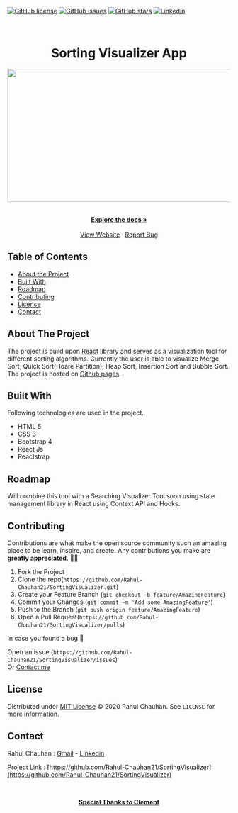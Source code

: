 [![GitHub license](https://img.shields.io/github/license/AKASHCS50/Sorting-Visualizer-App)](https://github.com/Rahul-Chauhan21/SortingVisualizer/blob/master/LICENSE)
[![GitHub issues](https://img.shields.io/github/issues/AKASHCS50/Sorting-Visualizer-App)](https://github.com/Rahul-Chauhan21/SortingVisualizer/issues)
[![GitHub stars](https://img.shields.io/github/stars/AKASHCS50/Sorting-Visualizer-App)](https://github.com/Rahul-Chauhan21/SortingVisualizer/stargazers)
[![Linkedin](https://img.shields.io/badge/opensource-linkedin-blue.svg?style=flat-square)](https://www.linkedin.com/in/rahul-chauhan-80a32b194/)

<!-- PROJECT LOGO -->
<br />

<h1 align="center">Sorting Visualizer App</h1>
    
<p align="center">   
<img src="https://user-images.githubusercontent.com/48623131/93720195-28265d80-fba5-11ea-8b81-1387f210d1b2.png" 
width="600" height="300">
</p>
<p align="center">
    <br />
    <a href="https://github.com/Rahul-Chauhan21/SortingVisualizer/blob/master/README.md"><strong>Explore the docs »</strong></a>
    <br />
    <br />
    <a href="https://rahul-chauhan21.github.io/SortingVisualizer/">View Website</a>
    ·
    <a href="https://github.com/Rahul-Chauhan21/SortingVisualizer/issues">Report Bug</a>
</p>

<!-- TABLE OF CONTENTS -->

## Table of Contents

- [About the Project](#about-the-project)
- [Built With](#built-with)
- [Roadmap](#roadmap)
- [Contributing](#contributing)
- [License](#license)
- [Contact](#contact)

<!-- ABOUT THE PROJECT -->

## About The Project

The project is build upon [React](https://reactjs.org/) library and serves as a visualization tool for different sorting
algorithms. Currently the user is able to visualize Merge Sort, Quick Sort(Hoare Partition), Heap Sort, Insertion Sort and Bubble Sort.
<br/>
The project is hosted on [Github pages](https://rahul-chauhan21.github.io/SortingVisualizer/).

## Built With

Following technologies are used in the project.

- HTML 5
- CSS 3
- Bootstrap 4
- React Js
- Reactstrap

<!-- ROADMAP -->

## Roadmap

Will combine this tool with a Searching Visualizer Tool soon using state management library in React using Context API and Hooks.

<!-- CONTRIBUTING -->

## Contributing

Contributions are what make the open source community such an amazing place to be learn, inspire, and create. Any contributions you make are **greatly appreciated**. 🙌🙌

1. Fork the Project
2. Clone the repo(`https://github.com/Rahul-Chauhan21/SortingVisualizer.git`)
3. Create your Feature Branch (`git checkout -b feature/AmazingFeature`)
4. Commit your Changes (`git commit -m 'Add some AmazingFeature'`)
5. Push to the Branch (`git push origin feature/AmazingFeature`)
6. Open a Pull Request(`https://github.com/Rahul-Chauhan21/SortingVisualizer/pulls`)

In case you found a bug 🐛

Open an issue (`https://github.com/Rahul-Chauhan21/SortingVisualizer/issues`)<br/>
Or
[Contact me](#contact)

<!-- LICENSE -->

## License

Distributed under [MIT License](https://github.com/Rahul-Chauhan21/SortingVisualizer/blob/master/LICENSE) © 2020 Rahul Chauhan. See `LICENSE` for more information.

<!-- CONTACT -->

## Contact

Rahul Chauhan : [Gmail](mailto:crahul1721@gmail.com) - [Linkedin](https://www.linkedin.com/in/rahul-chauhan-80a32b194/)

Project Link : [https://github.com/Rahul-Chauhan21/SortingVisualizer](https://github.com/Rahul-Chauhan21/SortingVisualizer)

<br/>
<p align="center">
<a href="https://github.com/clementmihailescu"><strong>Special Thanks to Clement</strong></a>
 </p>

